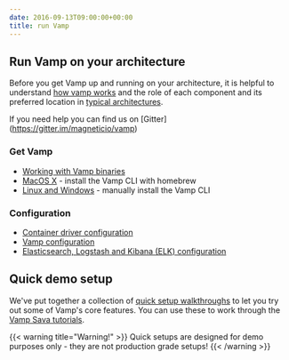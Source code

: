 ```yaml
---
date: 2016-09-13T09:00:00+00:00
title: run Vamp
---
```


## Run Vamp on your architecture

Before you get Vamp up and running on your architecture, it is helpful to understand [how vamp works](/resources/how-vamp-works/) and the role of each component and its preferred location in [typical architectures](/resources/how-vamp-works/example-architectures/).  

If you need help you can find us on [Gitter] (https://gitter.im/magneticio/vamp)

### Get Vamp

* [Working with Vamp binaries](vamp-binaries/)
* [MacOS X](osx) - install the Vamp CLI with homebrew
* [Linux and Windows](linux-windows) - manually install the Vamp CLI

### Configuration

* [Container driver configuration](container-drivers/)
* [Vamp configuration](vamp-configuration/)
* [Elasticsearch, Logstash and Kibana (ELK) configuration](elastic-configuration/) 

## Quick demo setup

We've put together a collection of [quick setup walkthroughs](/resources/run-vamp/quick-setup/) to let you try out some of Vamp's core features. You can use these to work through the [Vamp Sava tutorials](/try-vamp/sava-tutorials).

{{< warning title="Warning!" >}}
Quick setups are designed for demo purposes only - they are not production grade setups!
{{< /warning >}}


